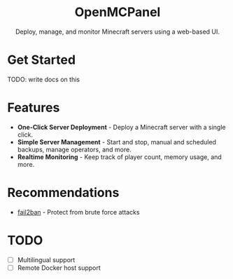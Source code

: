 <div align="center">
  <h1>OpenMCPanel</h1>
  <span>Deploy, manage, and monitor Minecraft servers using a web-based UI.</span>
</div>

# Get Started

TODO: write docs on this

# Features

* **One-Click Server Deployment** - Deploy a Minecraft server with a single click.
* **Simple Server Management** - Start and stop, manual and scheduled backups, manage operators, and more.
* **Realtime Monitoring** - Keep track of player count, memory usage, and more.

# Recommendations

* [fail2ban](https://github.com/fail2ban/fail2ban) - Protect from brute force attacks

# TODO

* [ ] Multilingual support
* [ ] Remote Docker host support